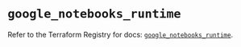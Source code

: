 # `google_notebooks_runtime`

Refer to the Terraform Registry for docs: [`google_notebooks_runtime`](https://registry.terraform.io/providers/hashicorp/google-beta/5.43.1/docs/resources/google_notebooks_runtime).
